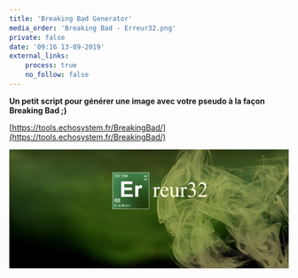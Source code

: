 ```yaml
---
title: 'Breaking Bad Generator'
media_order: 'Breaking Bad - Erreur32.png'
private: false
date: '09:16 13-09-2019'
external_links:
    process: true
    no_follow: false
---
```


**Un petit script pour générer une image avec votre pseudo à la façon Breaking Bad ;)**



[https://tools.echosystem.fr/BreakingBad/](https://tools.echosystem.fr/BreakingBad/)

![](Breaking%20Bad%20-%20Erreur32.png)